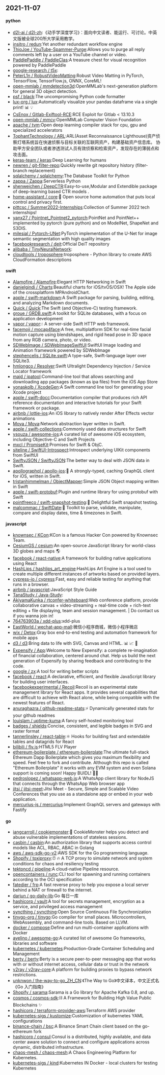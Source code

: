 ## 2021-11-07

#### python
* [d2l-ai / d2l-zh](https://github.com/d2l-ai/d2l-zh):《动手学深度学习》：面向中文读者、能运行、可讨论。中英文版被全球200所大学采用教学。
* [insitro / redun](https://github.com/insitro/redun):Yet another redundant workflow engine
* [ThioJoe / YouTube-Spammer-Purge](https://github.com/ThioJoe/YouTube-Spammer-Purge):Allows you to purge all reply comments left by a user on a YouTube channel or video.
* [PaddlePaddle / PaddleClas](https://github.com/PaddlePaddle/PaddleClas):A treasure chest for visual recognition powered by PaddlePaddle
* [google-research / t5x](https://github.com/google-research/t5x):
* [PeterL1n / RobustVideoMatting](https://github.com/PeterL1n/RobustVideoMatting):Robust Video Matting in PyTorch, TensorFlow, TensorFlow.js, ONNX, CoreML!
* [open-mmlab / mmdetection3d](https://github.com/open-mmlab/mmdetection3d):OpenMMLab's next-generation platform for general 3D object detection.
* [psf / black](https://github.com/psf/black):The uncompromising Python code formatter
* [lux-org / lux](https://github.com/lux-org/lux):Automatically visualize your pandas dataframe via a single print!
📊
💡
* [CsEnox / Gitlab-Exiftool-RCE](https://github.com/CsEnox/Gitlab-Exiftool-RCE):RCE Exploit for Gitlab < 13.10.3
* [open-mmlab / mmcv](https://github.com/open-mmlab/mmcv):OpenMMLab Computer Vision Foundation
* [apache / tvm](https://github.com/apache/tvm):Open deep learning compiler stack for cpu, gpu and specialized accelerators
* [TophantTechnology / ARL](https://github.com/TophantTechnology/ARL):ARL(Asset Reconnaissance Lighthouse)资产侦察灯塔系统旨在快速侦察与目标关联的互联网资产，构建基础资产信息库。 协助甲方安全团队或者渗透测试人员有效侦察和检索资产，发现存在的薄弱点和攻击面。
* [keras-team / keras](https://github.com/keras-team/keras):Deep Learning for humans
* [newren / git-filter-repo](https://github.com/newren/git-filter-repo):Quickly rewrite git repository history (filter-branch replacement)
* [sqlalchemy / sqlalchemy](https://github.com/sqlalchemy/sqlalchemy):The Database Toolkit for Python
* [zappa / Zappa](https://github.com/zappa/Zappa):Serverless Python
* [shenweichen / DeepCTR](https://github.com/shenweichen/DeepCTR):Easy-to-use,Modular and Extendible package of deep-learning based CTR models .
* [home-assistant / core](https://github.com/home-assistant/core):🏡
Open source home automation that puts local control and privacy first.
* [pittcsc / Summer2022-Internships](https://github.com/pittcsc/Summer2022-Internships):Collection of Summer 2022 tech internships!
* [yanx27 / Pointnet_Pointnet2_pytorch](https://github.com/yanx27/Pointnet_Pointnet2_pytorch):PointNet and PointNet++ implemented by pytorch (pure python) and on ModelNet, ShapeNet and S3DIS.
* [milesial / Pytorch-UNet](https://github.com/milesial/Pytorch-UNet):PyTorch implementation of the U-Net for image semantic segmentation with high quality images
* [facebookresearch / deit](https://github.com/facebookresearch/deit):Official DeiT repository
* [alibaba / TinyNeuralNetwork](https://github.com/alibaba/TinyNeuralNetwork):
* [cloudtools / troposphere](https://github.com/cloudtools/troposphere):troposphere - Python library to create AWS CloudFormation descriptions

#### swift
* [Alamofire / Alamofire](https://github.com/Alamofire/Alamofire):Elegant HTTP Networking in Swift
* [danielgindi / Charts](https://github.com/danielgindi/Charts):Beautiful charts for iOS/tvOS/OSX! The Apple side of the crossplatform MPAndroidChart.
* [apple / swift-markdown](https://github.com/apple/swift-markdown):A Swift package for parsing, building, editing, and analyzing Markdown documents.
* [Quick / Quick](https://github.com/Quick/Quick):The Swift (and Objective-C) testing framework.
* [groue / GRDB.swift](https://github.com/groue/GRDB.swift):A toolkit for SQLite databases, with a focus on application development
* [vapor / vapor](https://github.com/vapor/vapor):💧
A server-side Swift HTTP web framework.
* [facemoji / mocap4face](https://github.com/facemoji/mocap4face):A free, multiplatform SDK for real-time facial motion capture using blendshapes, and rigid head pose in 3D space from any RGB camera, photo, or video.
* [SDWebImage / SDWebImageSwiftUI](https://github.com/SDWebImage/SDWebImageSwiftUI):SwiftUI Image loading and Animation framework powered by SDWebImage
* [stephencelis / SQLite.swift](https://github.com/stephencelis/SQLite.swift):A type-safe, Swift-language layer over SQLite3.
* [hmlongco / Resolver](https://github.com/hmlongco/Resolver):Swift Ultralight Dependency Injection / Service Locator framework
* [majd / ipatool](https://github.com/majd/ipatool):Command-line tool that allows searching and downloading app packages (known as ipa files) from the iOS App Store
* [yonaskolb / XcodeGen](https://github.com/yonaskolb/XcodeGen):A Swift command line tool for generating your Xcode project
* [apple / swift-docc](https://github.com/apple/swift-docc):Documentation compiler that produces rich API reference documentation and interactive tutorials for your Swift framework or package.
* [airbnb / lottie-ios](https://github.com/airbnb/lottie-ios):An iOS library to natively render After Effects vector animations
* [Moya / Moya](https://github.com/Moya/Moya):Network abstraction layer written in Swift.
* [apple / swift-collections](https://github.com/apple/swift-collections):Commonly used data structures for Swift
* [vsouza / awesome-ios](https://github.com/vsouza/awesome-ios):A curated list of awesome iOS ecosystem, including Objective-C and Swift Projects
* [mxcl / PromiseKit](https://github.com/mxcl/PromiseKit):Promises for Swift & ObjC.
* [siteline / SwiftUI-Introspect](https://github.com/siteline/SwiftUI-Introspect):Introspect underlying UIKit components from SwiftUI
* [SwiftyJSON / SwiftyJSON](https://github.com/SwiftyJSON/SwiftyJSON):The better way to deal with JSON data in Swift.
* [apollographql / apollo-ios](https://github.com/apollographql/apollo-ios):📱
A strongly-typed, caching GraphQL client for iOS, written in Swift.
* [tristanhimmelman / ObjectMapper](https://github.com/tristanhimmelman/ObjectMapper):Simple JSON Object mapping written in Swift
* [apple / swift-protobuf](https://github.com/apple/swift-protobuf):Plugin and runtime library for using protobuf with Swift
* [pointfreeco / swift-snapshot-testing](https://github.com/pointfreeco/swift-snapshot-testing):📸
Delightful Swift snapshot testing.
* [malcommac / SwiftDate](https://github.com/malcommac/SwiftDate):🐔
Toolkit to parse, validate, manipulate, compare and display dates, time & timezones in Swift.

#### javascript
* [knownsec / KCon](https://github.com/knownsec/KCon):KCon is a famous Hacker Con powered by Knownsec Team.
* [CesiumGS / cesium](https://github.com/CesiumGS/cesium):An open-source JavaScript library for world-class 3D globes and maps
🌎
* [facebook / react-native](https://github.com/facebook/react-native):A framework for building native applications using React
* [HashLips / hashlips_art_engine](https://github.com/HashLips/hashlips_art_engine):HashLips Art Engine is a tool used to create multiple different instances of artworks based on provided layers.
* [cypress-io / cypress](https://github.com/cypress-io/cypress):Fast, easy and reliable testing for anything that runs in a browser.
* [airbnb / javascript](https://github.com/airbnb/javascript):JavaScript Style Guide
* [TanaStudy / Java-Study](https://github.com/TanaStudy/Java-Study):
* [AkiyamaKunka / rtconfer-whiteboard](https://github.com/AkiyamaKunka/rtconfer-whiteboard):Web conference platform, provide collaborative canvas + video-streaming + real-time code + rich-text editing + file displaying, team and session management. | Do contact us if you wanna join in!
* [764763903a / xdd-plus](https://github.com/764763903a/xdd-plus):xdd-plus
* [EastWorld / wechat-app-mall](https://github.com/EastWorld/wechat-app-mall):微信小程序商城，微信小程序微店
* [wix / Detox](https://github.com/wix/Detox):Gray box end-to-end testing and automation framework for mobile apps
* [d3 / d3](https://github.com/d3/d3):Bring data to life with SVG, Canvas and HTML.
📊
📈
🎉
* [Expensify / App](https://github.com/Expensify/App):Welcome to New Expensify: a complete re-imagination of financial collaboration, centered around chat. Help us build the next generation of Expensify by sharing feedback and contributing to the code.
* [google / zx](https://github.com/google/zx):A tool for writing better scripts
* [facebook / react](https://github.com/facebook/react):A declarative, efficient, and flexible JavaScript library for building user interfaces.
* [facebookexperimental / Recoil](https://github.com/facebookexperimental/Recoil):Recoil is an experimental state management library for React apps. It provides several capabilities that are difficult to achieve with React alone, while being compatible with the newest features of React.
* [anuraghazra / github-readme-stats](https://github.com/anuraghazra/github-readme-stats):⚡
Dynamically generated stats for your github readmes
* [louislam / uptime-kuma](https://github.com/louislam/uptime-kuma):A fancy self-hosted monitoring tool
* [badges / shields](https://github.com/badges/shields):Concise, consistent, and legible badges in SVG and raster format
* [tannerlinsley / react-table](https://github.com/tannerlinsley/react-table):⚛️
Hooks for building fast and extendable tables and datagrids for React
* [bilibili / flv.js](https://github.com/bilibili/flv.js):HTML5 FLV Player
* [ethereum-boilerplate / ethereum-boilerplate](https://github.com/ethereum-boilerplate/ethereum-boilerplate):The ultimate full-stack Ethereum Dapp Boilerplate which gives you maximum flexibility and speed. Feel free to fork and contribute. Although this repo is called "Ethereum Boilerplate" it works with any EVM system and even Solana support is coming soon! Happy BUIDL!
👷‍♂️
* [pedroslopez / whatsapp-web.js](https://github.com/pedroslopez/whatsapp-web.js):A WhatsApp client library for NodeJS that connects through the WhatsApp Web browser app
* [jitsi / jitsi-meet](https://github.com/jitsi/jitsi-meet):Jitsi Meet - Secure, Simple and Scalable Video Conferences that you use as a standalone app or embed in your web application.
* [mercurius-js / mercurius](https://github.com/mercurius-js/mercurius):Implement GraphQL servers and gateways with Fastify

#### go
* [iangcarroll / cookiemonster](https://github.com/iangcarroll/cookiemonster):🍪
CookieMonster helps you detect and abuse vulnerable implementations of stateless sessions.
* [casbin / casbin](https://github.com/casbin/casbin):An authorization library that supports access control models like ACL, RBAC, ABAC in Golang
* [aws / aws-sdk-go-v2](https://github.com/aws/aws-sdk-go-v2):AWS SDK for the Go programming language.
* [Shopify / toxiproxy](https://github.com/Shopify/toxiproxy):⏰
🔥
A TCP proxy to simulate network and system conditions for chaos and resiliency testing
* [tektoncd / pipeline](https://github.com/tektoncd/pipeline):A cloud-native Pipeline resource.
* [opencontainers / runc](https://github.com/opencontainers/runc):CLI tool for spawning and running containers according to the OCI specification
* [fatedier / frp](https://github.com/fatedier/frp):A fast reverse proxy to help you expose a local server behind a NAT or firewall to the internet.
* [darjun / go-daily-lib](https://github.com/darjun/go-daily-lib):Go 每日一库
* [hashicorp / vault](https://github.com/hashicorp/vault):A tool for secrets management, encryption as a service, and privileged access management
* [syncthing / syncthing](https://github.com/syncthing/syncthing):Open Source Continuous File Synchronization
* [tinygo-org / tinygo](https://github.com/tinygo-org/tinygo):Go compiler for small places. Microcontrollers, WebAssembly, and command-line tools. Based on LLVM.
* [docker / compose](https://github.com/docker/compose):Define and run multi-container applications with Docker
* [avelino / awesome-go](https://github.com/avelino/awesome-go):A curated list of awesome Go frameworks, libraries and software
* [kubernetes / kubernetes](https://github.com/kubernetes/kubernetes):Production-Grade Container Scheduling and Management
* [berty / berty](https://github.com/berty/berty):Berty is a secure peer-to-peer messaging app that works with or without internet access, cellular data or trust in the network
* [v2ray / v2ray-core](https://github.com/v2ray/v2ray-core):A platform for building proxies to bypass network restrictions.
* [unknwon / the-way-to-go_ZH_CN](https://github.com/unknwon/the-way-to-go_ZH_CN):《The Way to Go》中文译本，中文正式名《Go 入门指南》
* [Shopify / sarama](https://github.com/Shopify/sarama):Sarama is a Go library for Apache Kafka 0.8, and up.
* [cosmos / cosmos-sdk](https://github.com/cosmos/cosmos-sdk):⛓️
A Framework for Building High Value Public Blockchains
✨
* [hashicorp / terraform-provider-aws](https://github.com/hashicorp/terraform-provider-aws):Terraform AWS provider
* [kubernetes-sigs / kustomize](https://github.com/kubernetes-sigs/kustomize):Customization of kubernetes YAML configurations
* [binance-chain / bsc](https://github.com/binance-chain/bsc):A Binance Smart Chain client based on the go-ethereum fork
* [hashicorp / consul](https://github.com/hashicorp/consul):Consul is a distributed, highly available, and data center aware solution to connect and configure applications across dynamic, distributed infrastructure.
* [chaos-mesh / chaos-mesh](https://github.com/chaos-mesh/chaos-mesh):A Chaos Engineering Platform for Kubernetes.
* [kubernetes-sigs / kind](https://github.com/kubernetes-sigs/kind):Kubernetes IN Docker - local clusters for testing Kubernetes
